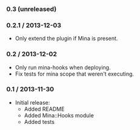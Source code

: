 ### 0.3 (unreleased)

### 0.2.1 / 2013-12-03

* Only extend the plugin if Mina is present.

### 0.2 / 2013-12-02

* Only run mina-hooks when deploying.
* Fix tests for mina scope that weren't executing.

### 0.1 / 2013-11-30

* Initial release:
  * Added README
  * Added Mina::Hooks module
  * Added tests
